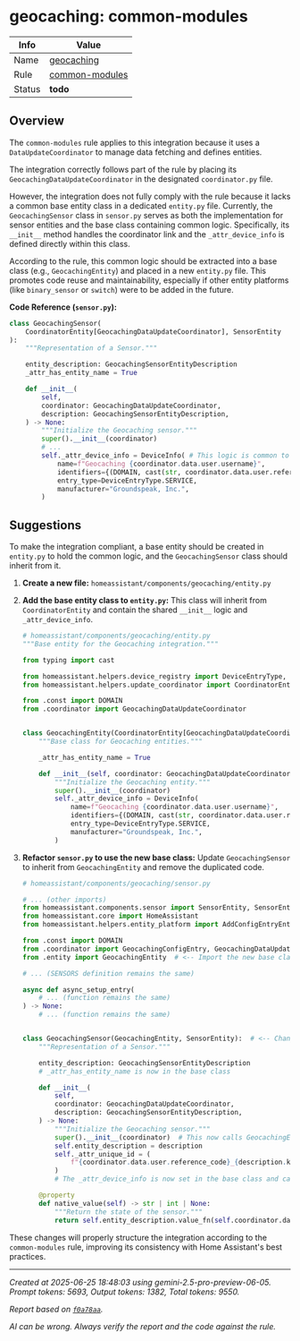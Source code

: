 # geocaching: common-modules

| Info   | Value                                                                    |
|--------|--------------------------------------------------------------------------|
| Name   | [geocaching](https://www.home-assistant.io/integrations/geocaching/) |
| Rule   | [common-modules](https://developers.home-assistant.io/docs/core/integration-quality-scale/rules/common-modules)                                                     |
| Status | **todo**                                                                 |

## Overview

The `common-modules` rule applies to this integration because it uses a `DataUpdateCoordinator` to manage data fetching and defines entities.

The integration correctly follows part of the rule by placing its `GeocachingDataUpdateCoordinator` in the designated `coordinator.py` file.

However, the integration does not fully comply with the rule because it lacks a common base entity class in a dedicated `entity.py` file. Currently, the `GeocachingSensor` class in `sensor.py` serves as both the implementation for sensor entities and the base class containing common logic. Specifically, its `__init__` method handles the coordinator link and the `_attr_device_info` is defined directly within this class.

According to the rule, this common logic should be extracted into a base class (e.g., `GeocachingEntity`) and placed in a new `entity.py` file. This promotes code reuse and maintainability, especially if other entity platforms (like `binary_sensor` or `switch`) were to be added in the future.

**Code Reference (`sensor.py`):**
```python
class GeocachingSensor(
    CoordinatorEntity[GeocachingDataUpdateCoordinator], SensorEntity
):
    """Representation of a Sensor."""

    entity_description: GeocachingSensorEntityDescription
    _attr_has_entity_name = True

    def __init__(
        self,
        coordinator: GeocachingDataUpdateCoordinator,
        description: GeocachingSensorEntityDescription,
    ) -> None:
        """Initialize the Geocaching sensor."""
        super().__init__(coordinator)
        # ...
        self._attr_device_info = DeviceInfo( # This logic is common to all entities
            name=f"Geocaching {coordinator.data.user.username}",
            identifiers={(DOMAIN, cast(str, coordinator.data.user.reference_code))},
            entry_type=DeviceEntryType.SERVICE,
            manufacturer="Groundspeak, Inc.",
        )
```

## Suggestions

To make the integration compliant, a base entity should be created in `entity.py` to hold the common logic, and the `GeocachingSensor` class should inherit from it.

1.  **Create a new file:** `homeassistant/components/geocaching/entity.py`

2.  **Add the base entity class to `entity.py`:** This class will inherit from `CoordinatorEntity` and contain the shared `__init__` logic and `_attr_device_info`.

    ```python
    # homeassistant/components/geocaching/entity.py
    """Base entity for the Geocaching integration."""

    from typing import cast

    from homeassistant.helpers.device_registry import DeviceEntryType, DeviceInfo
    from homeassistant.helpers.update_coordinator import CoordinatorEntity

    from .const import DOMAIN
    from .coordinator import GeocachingDataUpdateCoordinator


    class GeocachingEntity(CoordinatorEntity[GeocachingDataUpdateCoordinator]):
        """Base class for Geocaching entities."""

        _attr_has_entity_name = True

        def __init__(self, coordinator: GeocachingDataUpdateCoordinator) -> None:
            """Initialize the Geocaching entity."""
            super().__init__(coordinator)
            self._attr_device_info = DeviceInfo(
                name=f"Geocaching {coordinator.data.user.username}",
                identifiers={(DOMAIN, cast(str, coordinator.data.user.reference_code))},
                entry_type=DeviceEntryType.SERVICE,
                manufacturer="Groundspeak, Inc.",
            )
    ```

3.  **Refactor `sensor.py` to use the new base class:** Update `GeocachingSensor` to inherit from `GeocachingEntity` and remove the duplicated code.

    ```python
    # homeassistant/components/geocaching/sensor.py

    # ... (other imports)
    from homeassistant.components.sensor import SensorEntity, SensorEntityDescription
    from homeassistant.core import HomeAssistant
    from homeassistant.helpers.entity_platform import AddConfigEntryEntitiesCallback
    
    from .const import DOMAIN
    from .coordinator import GeocachingConfigEntry, GeocachingDataUpdateCoordinator
    from .entity import GeocachingEntity  # <-- Import the new base class

    # ... (SENSORS definition remains the same)

    async def async_setup_entry(
        # ... (function remains the same)
    ) -> None:
        # ... (function remains the same)


    class GeocachingSensor(GeocachingEntity, SensorEntity):  # <-- Change inheritance
        """Representation of a Sensor."""

        entity_description: GeocachingSensorEntityDescription
        # _attr_has_entity_name is now in the base class

        def __init__(
            self,
            coordinator: GeocachingDataUpdateCoordinator,
            description: GeocachingSensorEntityDescription,
        ) -> None:
            """Initialize the Geocaching sensor."""
            super().__init__(coordinator)  # This now calls GeocachingEntity.__init__
            self.entity_description = description
            self._attr_unique_id = (
                f"{coordinator.data.user.reference_code}_{description.key}"
            )
            # The _attr_device_info is now set in the base class and can be removed from here.

        @property
        def native_value(self) -> str | int | None:
            """Return the state of the sensor."""
            return self.entity_description.value_fn(self.coordinator.data)
    ```

These changes will properly structure the integration according to the `common-modules` rule, improving its consistency with Home Assistant's best practices.

---

_Created at 2025-06-25 18:48:03 using gemini-2.5-pro-preview-06-05. Prompt tokens: 5693, Output tokens: 1382, Total tokens: 9550._

_Report based on [`f0a78aa`](https://github.com/home-assistant/core/tree/f0a78aadbe1ed91862f40c87da69b37962c1f0d7)._

_AI can be wrong. Always verify the report and the code against the rule._
